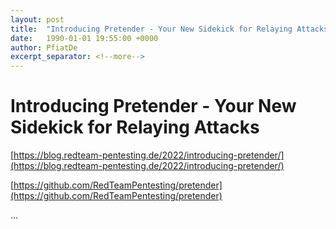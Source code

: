 ```yaml
---
layout: post
title:  "Introducing Pretender - Your New Sidekick for Relaying Attacks"
date:   1990-01-01 19:55:00 +0000
author: PfiatDe
excerpt_separator: <!--more-->
---
```


# Introducing Pretender - Your New Sidekick for Relaying Attacks

[https://blog.redteam-pentesting.de/2022/introducing-pretender/](https://blog.redteam-pentesting.de/2022/introducing-pretender/)

[https://github.com/RedTeamPentesting/pretender](https://github.com/RedTeamPentesting/pretender)

...
<!--more-->
